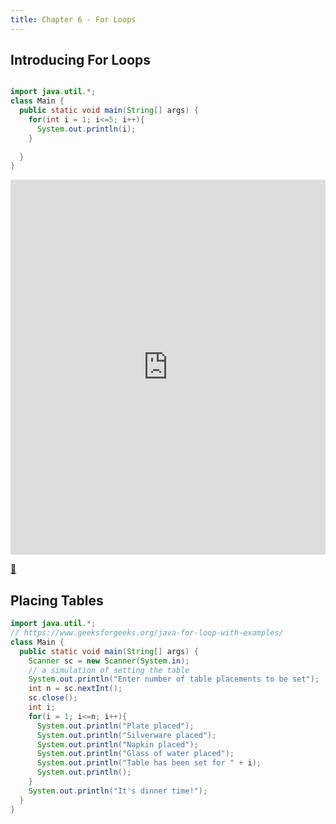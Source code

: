 ```yaml
---
title: Chapter 6 - For Loops
---
```



## Introducing For Loops

```java

import java.util.*;
class Main {
  public static void main(String[] args) {
    for(int i = 1; i<=5; i++){
      System.out.println(i);
    }
    
  }
}

```

<iframe src="https://trinket.io/embed/java/4827fcc3f6" width="100%" height="600" frameborder="0" marginwidth="0" marginheight="0" allowfullscreen></iframe>



[👀](https://learn2codelive.com/courses/107/pages/lesson-6-learning-activities-e1-introduce-for-loop-in-python?module_item_id=9181)


## Placing Tables

```java
import java.util.*;
// https://www.geeksforgeeks.org/java-for-loop-with-examples/
class Main {
  public static void main(String[] args) {
    Scanner sc = new Scanner(System.in);
    // a simulation of setting the table
    System.out.println("Enter number of table placements to be set");
    int n = sc.nextInt();
    sc.close();
    int i;
    for(i = 1; i<=n; i++){
      System.out.println("Plate placed");
      System.out.println("Silverware placed");
      System.out.println("Napkin placed");
      System.out.println("Glass of water placed");
      System.out.println("Table has been set for " + i);
      System.out.println();
    }
    System.out.println("It's dinner time!");
  }
}
```






